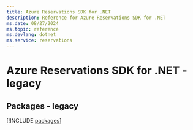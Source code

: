```yaml
---
title: Azure Reservations SDK for .NET
description: Reference for Azure Reservations SDK for .NET
ms.date: 08/27/2024
ms.topic: reference
ms.devlang: dotnet
ms.service: reservations
---
```

# Azure Reservations SDK for .NET - legacy
## Packages - legacy
[!INCLUDE [packages](reservations-index.md)]